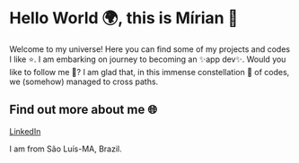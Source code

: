 # Hello World 🌍, this is Mírian 💚

Welcome to my universe! Here you can find some of my projects and codes I like ⭐. I am embarking on journey to becoming an ✨app dev✨. Would you like to follow me 🚀? I am glad that, in this immense constellation 🌌 of codes, we (somehow) managed to cross paths. 

## Find out more about me 🌐

<a href="https://www.linkedin.com/in/mirianfonkam/" target="_blank" >
  LinkedIn
</a>

I am from São Luís-MA, Brazil. 

<!-- star projects
**mirianfonkam/MirianFonkam** is a ✨ _special_ ✨ repository because its `README.md` (this file) appears on your GitHub profile.

Here are some ideas to get you started:

- 🔭 I’m currently working on ...
- 🌱 I’m currently learning ...
- 👯 I’m looking to collaborate on ...
- 🤔 I’m looking for help with ...
- 💬 Ask me about ...
- 📫 How to reach me: ...
- 😄 Pronouns: ...
- ⚡ Fun fact: ...
-->
